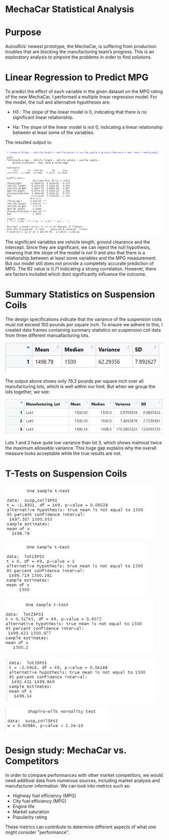 # MechaCar Statistical Analysis

# Purpose
AutosRUs’ newest prototype, the MechaCar, is suffering from production troubles that are blocking the manufacturing team’s progress. This is an exploratory analysis to pinpoint the problems in order to find solutions.

# Linear Regression to Predict MPG
To predict the effect of each variable in the given dataset on the MPG rating of the new MechaCar, I performed a multiple linear regression model. For the model, the null and alternative hypotheses are:

* H0 : The slope of the linear model is 0, indicating that there is no significant linear relationship.

* Ha: The slope of the linear model is not 0, indicating a linear relationship between at least some of the variables.

The resulted output is:

![alt text](https://github.com/anamahmed15/MechaCar_Statistical_Analysis/blob/main/Plots%20and%20Results%20Images/Output%201.PNG)

The significant variables are vehicle length, ground clearance and the intercept. Since they are significant, we can reject the null hypothesis, meaning that the slope of the model is not 0 and also that there is a relationship between at least some variables and the MPG measurement. But our model still does not provide a completely accurate prediction of MPG. The R2 value is 0.71 indicating a strong correlation. However, there are factors included which dont significantly influence the outcome.

# Summary Statistics on Suspension Coils
The design specifications indicate that the variance of the suspension coils must not exceed 100 pounds per square inch. To ensure we adhere to this, I created data frames containing summary statistics on suspension coil data from three different manuafacturing lots. 

![alt_text](https://github.com/anamahmed15/MechaCar_Statistical_Analysis/blob/main/Plots%20and%20Results%20Images/total_summary.PNG)

The output above shows only 76.2 pounds per square inch over all manufacturing lots, which is well within our limit. But when we group the lots together, we see:

![alt_text](https://github.com/anamahmed15/MechaCar_Statistical_Analysis/blob/main/Plots%20and%20Results%20Images/Lot%20summary.PNG)

Lots 1 and 2 have quite low variance than lot 3, which shows malmost twice the maximum allowable variance. This huge gap explains why the overall measure looks acceptable while the true results are not.

# T-Tests on Suspension Coils

![alt_text](https://github.com/anamahmed15/MechaCar_Statistical_Analysis/blob/main/Plots%20and%20Results%20Images/Output%202.PNG)



![alt_text](https://github.com/anamahmed15/MechaCar_Statistical_Analysis/blob/main/Plots%20and%20Results%20Images/Output%203.PNG)



![alt_text](https://github.com/anamahmed15/MechaCar_Statistical_Analysis/blob/main/Plots%20and%20Results%20Images/Output%204.PNG)



![alt_text](https://github.com/anamahmed15/MechaCar_Statistical_Analysis/blob/main/Plots%20and%20Results%20Images/Output%205.PNG)



![alt_text](https://github.com/anamahmed15/MechaCar_Statistical_Analysis/blob/main/Plots%20and%20Results%20Images/Output%206.PNG)


# Design study: MechaCar vs. Competitors

In order to compare performances with other market competitors, we would need additioal data from numerous sources, including market analysis and manufacturer information. We can look into metrics such as:
* Highway fuel efficiency (MPG)
* City fuel efficiency (MPG)
* Engine life
* Market saturation
* Popularity rating

These metrics can contribute to determine different aspects of what one might consider "performance".


